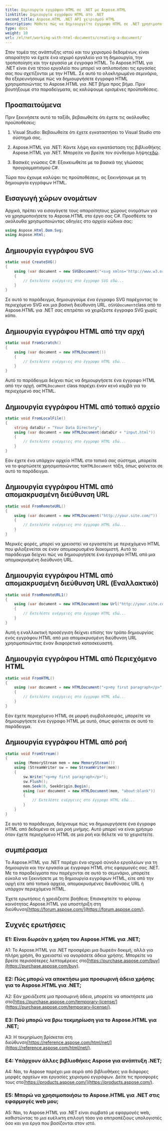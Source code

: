 ```yaml
---
title: Δημιουργία εγγράφου HTML σε .NET με Aspose.HTML
linktitle: Δημιουργία εγγράφου HTML στο .NET
second_title: Aspose.HTML .NET API χειρισμού HTML
description: Μάθετε πώς να δημιουργείτε έγγραφα HTML σε .NET χρησιμοποιώντας Aspose.HTML, από την αρχή ή από διευθύνσεις URL. Ένα ολοκληρωμένο σεμινάριο για προγραμματιστές ιστού.
type: docs
weight: 10
url: /el/net/working-with-html-documents/creating-a-document/
---
```


Στον τομέα της ανάπτυξης ιστού και του χειρισμού δεδομένων, είναι απαραίτητο να έχετε ένα ισχυρό εργαλείο για τη δημιουργία, την τροποποίηση και την εργασία με έγγραφα HTML. Το Aspose.HTML για .NET είναι ένα τέτοιο εργαλείο που μπορεί να απλοποιήσει τις εργασίες σας που σχετίζονται με την HTML. Σε αυτό το ολοκληρωμένο σεμινάριο, θα εξερευνήσουμε πώς να δημιουργήσετε έγγραφα HTML χρησιμοποιώντας το Aspose.HTML για .NET βήμα προς βήμα. Πριν βουτήξουμε στα παραδείγματα, ας καλύψουμε ορισμένες προϋποθέσεις.

## Προαπαιτούμενα

Πριν ξεκινήσετε αυτό το ταξίδι, βεβαιωθείτε ότι έχετε τις ακόλουθες προϋποθέσεις:

1. Visual Studio: Βεβαιωθείτε ότι έχετε εγκαταστήσει το Visual Studio στο σύστημά σας.

2.  Aspose.HTML για .NET: Κάντε λήψη και εγκατάσταση της βιβλιοθήκης Aspose.HTML για .NET. Μπορείτε να βρείτε τον σύνδεσμο λήψης[εδώ](https://releases.aspose.com/html/net/).

3. Βασικές γνώσεις C#: Εξοικειωθείτε με τα βασικά της γλώσσας προγραμματισμού C#.

Τώρα που έχουμε καλύψει τις προϋποθέσεις, ας ξεκινήσουμε με τη δημιουργία εγγράφων HTML.

## Εισαγωγή χώρων ονομάτων

Αρχικά, πρέπει να εισαγάγετε τους απαραίτητους χώρους ονομάτων για να χρησιμοποιήσετε το Aspose.HTML στο έργο σας C#. Προσθέστε τα ακόλουθα χρησιμοποιώντας οδηγίες στο αρχείο κώδικα σας:

```csharp
using Aspose.Html.Dom.Svg;
using Aspose.Html;
```

## Δημιουργία εγγράφου SVG

```csharp
static void CreateSVG()
{
    using (var document = new SVGDocument("<svg xmlns='http://www.w3.org/2000/svg'><circle cx='50' cy='50' r='40'/></svg>", "about:blank"))
    {
        // Εκτελέστε ενέργειες στο έγγραφο SVG εδώ...
    }
}
```

 Σε αυτό το παράδειγμα, δημιουργούμε ένα έγγραφο SVG παρέχοντας το περιεχόμενο SVG και μια βασική διεύθυνση URL. ο`SVGDocument`class από το Aspose.HTML για .NET σας επιτρέπει να χειρίζεστε έγγραφα SVG χωρίς κόπο.

## Δημιουργία εγγράφου HTML από την αρχή

```csharp
static void FromScratch()
{
    using (var document = new HTMLDocument())
    {
        // Εκτελέστε ενέργειες στο έγγραφο HTML εδώ...
    }
}
```

 Αυτό το παράδειγμα δείχνει πώς να δημιουργήσετε ένα έγγραφο HTML από την αρχή. ο`HTMLDocument` class παρέχει έναν κενό καμβά για το περιεχόμενό σας HTML.

## Δημιουργία εγγράφου HTML από τοπικό αρχείο

```csharp
static void FromLocalFile()
{
    string dataDir = "Your Data Directory";
    using (var document = new HTMLDocument(dataDir + "input.html"))
    {
        // Εκτελέστε ενέργειες στο έγγραφο HTML εδώ...
    }
}
```

 Εάν έχετε ένα υπάρχον αρχείο HTML στο τοπικό σας σύστημα, μπορείτε να το φορτώσετε χρησιμοποιώντας το`HTMLDocument` τάξη, όπως φαίνεται σε αυτό το παράδειγμα.

## Δημιουργία εγγράφου HTML από απομακρυσμένη διεύθυνση URL

```csharp
static void FromRemoteURL()
{
    using (var document = new HTMLDocument("http://your.site.com/"))
    {
        // Εκτελέστε ενέργειες στο έγγραφο HTML εδώ...
    }
}
```

Μερικές φορές, μπορεί να χρειαστεί να εργαστείτε με περιεχόμενο HTML που φιλοξενείται σε έναν απομακρυσμένο διακομιστή. Αυτό το παράδειγμα δείχνει πώς να δημιουργήσετε ένα έγγραφο HTML από μια απομακρυσμένη διεύθυνση URL.

## Δημιουργία εγγράφου HTML από απομακρυσμένη διεύθυνση URL (Εναλλακτικό)

```csharp
static void FromRemoteURL1()
{
    using (var document = new HTMLDocument(new Url("http://your.site.com/")))
    {
        // Εκτελέστε ενέργειες στο έγγραφο HTML εδώ...
    }
}
```

Αυτή η εναλλακτική προσέγγιση δείχνει επίσης τον τρόπο δημιουργίας ενός εγγράφου HTML από μια απομακρυσμένη διεύθυνση URL χρησιμοποιώντας έναν διαφορετικό κατασκευαστή.

## Δημιουργία εγγράφου HTML από Περιεχόμενο HTML

```csharp
static void FromHTML()
{
    using (var document = new HTMLDocument("<p>my first paragraph</p>", "."))
    {
        // Εκτελέστε ενέργειες στο έγγραφο HTML εδώ...
    }
}
```

Εάν έχετε περιεχόμενο HTML σε μορφή συμβολοσειράς, μπορείτε να δημιουργήσετε ένα έγγραφο HTML με αυτό, όπως φαίνεται σε αυτό το παράδειγμα.

## Δημιουργία εγγράφου HTML από ροή

```csharp
static void FromStream()
{
    using (MemoryStream mem = new MemoryStream())
    using (StreamWriter sw = new StreamWriter(mem))
    {
        sw.Write("<p>my first paragraph</p>");
        sw.Flush();
        mem.Seek(0, SeekOrigin.Begin);
        using (var document = new HTMLDocument(mem, "about:blank"))
        {
            // Εκτελέστε ενέργειες στο έγγραφο HTML εδώ...
        }
    }
}
```

Σε αυτό το παράδειγμα, δείχνουμε πώς να δημιουργήσετε ένα έγγραφο HTML από δεδομένα σε μια ροή μνήμης. Αυτό μπορεί να είναι χρήσιμο όταν έχετε περιεχόμενο HTML σε μια ροή και θέλετε να το χειριστείτε.

## συμπέρασμα

Το Aspose.HTML για .NET παρέχει ένα ισχυρό σύνολο εργαλείων για τη δημιουργία και την εργασία με έγγραφα HTML στις εφαρμογές σας .NET. Με τα παραδείγματα που παρέχονται σε αυτό το σεμινάριο, μπορείτε εύκολα να ξεκινήσετε με τη δημιουργία εγγράφων HTML, είτε από την αρχή είτε από τοπικά αρχεία, απομακρυσμένες διευθύνσεις URL ή υπάρχον περιεχόμενο HTML.

 Έχετε ερωτήσεις ή χρειάζεστε βοήθεια; Επισκεφτείτε το φόρουμ κοινότητας Aspose.HTML για υποστήριξη στη διεύθυνση[https://forum.aspose.com/](https://forum.aspose.com/).

## Συχνές ερωτήσεις

### Ε1: Είναι δωρεάν η χρήση του Aspose.HTML για .NET;
 A1: Το Aspose.HTML για .NET προσφέρει μια δωρεάν δοκιμή, αλλά για πλήρη χρήση, θα χρειαστεί να αγοράσετε άδεια χρήσης. Μπορείτε να βρείτε περισσότερες λεπτομέρειες στο[https://purchase.aspose.com/buy](https://purchase.aspose.com/buy).

### Ε2: Πώς μπορώ να αποκτήσω μια προσωρινή άδεια χρήσης για το Aspose.HTML για .NET;
A2: Εάν χρειάζεστε μια προσωρινή άδεια, μπορείτε να αποκτήσετε μια στο[https://purchase.aspose.com/temporary-license/](https://purchase.aspose.com/temporary-license/).

### Ε3: Πού μπορώ να βρω τεκμηρίωση για το Aspose.HTML για .NET;
 A3: Η τεκμηρίωση βρίσκεται στη διεύθυνση[https://reference.aspose.com/html/net/](https://reference.aspose.com/html/net/).

### Ε4: Υπάρχουν άλλες βιβλιοθήκες Aspose για ανάπτυξη .NET;
 A4: Ναι, το Aspose παρέχει μια σειρά από βιβλιοθήκες για διάφορες μορφές αρχείων και εργασίες χειρισμού εγγράφων. Δείτε τις προσφορές τους στο[https://products.aspose.com/](https://products.aspose.com/).

### Ε5: Μπορώ να χρησιμοποιήσω το Aspose.HTML για .NET στις εφαρμογές web μου;
A5: Ναι, το Aspose.HTML για .NET είναι συμβατό με εφαρμογές web, καθιστώντας το μια ευέλικτη επιλογή τόσο για επιτραπέζιους υπολογιστές όσο και για έργα που βασίζονται στον ιστό.
